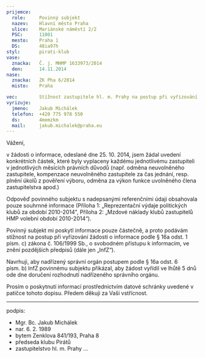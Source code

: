 ```yaml
---
prijemce: 
  role:     Povinný subjekt
  nazev:    Hlavní město Praha
  ulice:    Mariánské náměstí 2/2
  PSC:      11001
  mesto:    Praha 1
  DS:       48ia97h
styl:       pirati-klub
vase:
  znacka:   Č. j. MHMP 1633973/2014
  den:      14.11.2014
nase:
  znacka:   ZK Pha 6/2014
  misto:    Praha

vec:        Stížnost zastupitele hl. m. Prahy na postup při vyřizování žádosti o informace
vyrizuje:   
  jmeno:    Jakub Michálek
  telefon:  +420 775 978 550
  ds:       4memzkm
  mail:     jakub.michalek@praha.eu
---
```


Vážení,

v žádosti o informace, odeslané dne 25. 10. 2014, jsem žádal uvedení konkrétních částek, které byly vyplaceny každému jednotlivému zastupiteli v jednotlivých měsících právních důvodů (např. odměna neuvolněného zastupitele, kompenzace neuvolněného zastupitele za čas jednání, resp. plnění úkolů z pověření výboru, odměna za výkon funkce uvolněného člena zastupitelstva apod.) 

Odpověď povinného subjektu s nadepsanými referenčními údaji obsahovala pouze souhrnné informace (Příloha 1: „Reprezentační výdaje politických klubů za období 2010-2014", Příloha 2: „Mzdové náklady klubů zastupitelů HMP volební období 2010-2014“). 

Povinný subjekt mi poskytl informace pouze částečně, a proto podávám stížnost na postup při vyřizování žádosti o informace podle § 16a odst. 1 písm. c) zákona č. 106/1999 Sb., o svobodném přístupu k informacím, ve znění pozdějších předpisů (dále jen „InfZ“).

Navrhuji, aby nadřízený správní orgán postupem podle § 16a odst. 6 písm. b) InfZ
povinnému subjektu přikázal, aby žádost vyřídil ve lhůtě 5 dnů ode dne doručení rozhodnutí nadřízeného správního orgánu.

Prosím o poskytnutí informací prostřednictvím datové schránky uvedené v patičce tohoto dopisu. Předem děkuji za Vaši vstřícnost.

---
podpis: 
  - Mgr. Bc. Jakub Michálek
  - nar. 6. 2. 1989
  - bytem Zenklova 841/193, Praha 8
  - předseda klubu Pirátů
  - zastupitelstvo hl. m. Prahy
...
